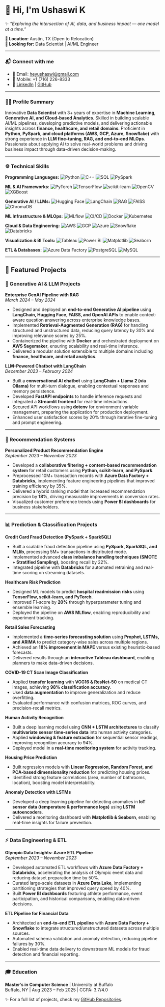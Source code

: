 # 👋 Hi, I'm Ushaswi K

✨ _“Exploring the intersection of AI, data, and business impact — one model at a time.”_

**📍 Location:** Austin, TX (Open to Relocation)  
**🎯 Looking for:** Data Scientist | AI/ML Engineer 

---

### 📬 Connect with me
- 📧 Email: [heyushaswi@gmail.com](mailto:heyushaswi@gmail.com)  
- 📱 Mobile: +1 (716) 226-8333  
- 🔗 [LinkedIn](https://www.linkedin.com/in/ushaswik/) | [GitHub](https://github.com/ushaswik)

---

### 🧑‍💻 Profile Summary
Innovative **Data Scientist** with 3+ years of expertise in **Machine Learning, Generative AI, and Cloud-based Analytics**. Skilled in building scalable AI/ML pipelines, developing predictive models, and delivering actionable insights across **finance, healthcare, and retail domains**. Proficient in **Python, PySpark, and cloud platforms (AWS, GCP, Azure, Snowflake)** with strong experience in **LLM fine-tuning, RAG, and end-to-end MLOps**. Passionate about applying AI to solve real-world problems and driving business impact through data-driven decision-making.

---

### ⚙️ Technical Skills  

**Programming Languages:**  ![Python](https://img.shields.io/badge/Python-blue?logo=python) ![C++](https://img.shields.io/badge/C++-00599C?logo=cplusplus) ![SQL](https://img.shields.io/badge/SQL-336791?logo=postgresql) ![PySpark](https://img.shields.io/badge/PySpark-orange)

**ML & AI Frameworks:**  ![PyTorch](https://img.shields.io/badge/PyTorch-EE4C2C?logo=pytorch) ![TensorFlow](https://img.shields.io/badge/TensorFlow-FF6F00?logo=tensorflow) ![scikit-learn](https://img.shields.io/badge/scikit--learn-F7931E?logo=scikitlearn) ![OpenCV](https://img.shields.io/badge/OpenCV-5C3EE8?logo=opencv) ![XGBoost](https://img.shields.io/badge/XGBoost-0072BD)

**Generative AI / LLMs:**  ![Hugging Face](https://img.shields.io/badge/HuggingFace-FFD21E?logo=huggingface) ![LangChain](https://img.shields.io/badge/LangChain-0A66C2) ![RAG](https://img.shields.io/badge/RAG-green) ![FAISS](https://img.shields.io/badge/FAISS-00599C) ![ChromaDB](https://img.shields.io/badge/ChromaDB-purple)

**ML Infrastructure & MLOps:**  ![MLflow](https://img.shields.io/badge/MLflow-0194E2) ![CI/CD](https://img.shields.io/badge/CI/CD-yellow) ![Docker](https://img.shields.io/badge/Docker-2496ED?logo=docker) ![Kubernetes](https://img.shields.io/badge/Kubernetes-326CE5?logo=kubernetes)

**Cloud & Data Engineering:**  ![AWS](https://img.shields.io/badge/AWS-FF9900?logo=amazonaws) ![GCP](https://img.shields.io/badge/GCP-4285F4?logo=googlecloud) ![Azure](https://img.shields.io/badge/Azure-0078D4?logo=microsoftazure) ![Snowflake](https://img.shields.io/badge/Snowflake-29B5E8?logo=snowflake) ![Databricks](https://img.shields.io/badge/Databricks-FF3621?logo=databricks)

**Visualization & BI Tools:**  ![Tableau](https://img.shields.io/badge/Tableau-E97627?logo=tableau) ![Power BI](https://img.shields.io/badge/Power_BI-F2C811?logo=powerbi) ![Matplotlib](https://img.shields.io/badge/Matplotlib-0C55A5) ![Seaborn](https://img.shields.io/badge/Seaborn-teal)

**ETL & Databases:**  ![Azure Data Factory](https://img.shields.io/badge/Azure_Data_Factory-0078D4?logo=microsoftazure) ![PostgreSQL](https://img.shields.io/badge/PostgreSQL-336791?logo=postgresql) ![MySQL](https://img.shields.io/badge/MySQL-4479A1?logo=mysql)






---

## 🚀 Featured Projects  

### 🧠 Generative AI & LLM Projects  

**Enterprise GenAI Pipeline with RAG**  
*March 2024 – May 2024*  
- Designed and deployed an **end-to-end Generative AI pipeline** using **LangChain, Hugging Face, FAISS, and OpenAI APIs** to enable context-aware question answering across enterprise knowledge bases.  
- Implemented **Retrieval-Augmented Generation (RAG)** for handling structured and unstructured data, reducing query latency by 30% and improving relevance scores by 25%.  
- Containerized the pipeline with **Docker** and orchestrated deployment on **AWS Sagemaker**, ensuring scalability and real-time inference.  
- Delivered a modular solution extensible to multiple domains including **finance, healthcare, and retail analytics**.  

**LLM-Powered Chatbot with LangChain**  
*December 2023 – February 2024*  
- Built a **conversational AI chatbot** using **LangChain + Llama 2 (via Ollama)** for multi-turn dialogue, enabling contextual responses and memory persistence.  
- Developed **FastAPI endpoints** to handle inference requests and integrated a **Streamlit frontend** for real-time interactions.  
- Secured API workflows using **dotenv** for environment variable management, preparing the application for production deployment.  
- Enhanced user satisfaction scores by 20% through iterative fine-tuning and prompt engineering.  

---

### 🎯 Recommendation Systems  

**Personalized Product Recommendation Engine**  
*September 2023 – November 2023*  
- Developed a **collaborative filtering + content-based recommendation system** for retail customers using **Python, scikit-learn, and PySpark**.  
- Preprocessed 10M+ transaction records with **Azure Data Factory + Databricks**, implementing feature engineering pipelines that improved training efficiency by 35%.  
- Delivered a hybrid ranking model that increased recommendation precision by **18%**, driving measurable improvements in conversion rates.  
- Visualized customer preference trends using **Power BI dashboards** for business stakeholders.  

---

### 📊 Prediction & Classification Projects  

**Credit Card Fraud Detection (PySpark + SparkSQL)**  
- Built a scalable fraud detection pipeline using **PySpark, SparkSQL, and MLlib**, processing 5M+ transactions in distributed mode.  
- Implemented advanced **class imbalance handling techniques (SMOTE + Stratified Sampling)**, boosting recall by 22%.  
- Integrated pipeline with **Databricks** for automated retraining and real-time scoring on streaming datasets.  

**Healthcare Risk Prediction**  
- Designed ML models to predict **hospital readmission risks** using **TensorFlow, scikit-learn, and PyTorch**.  
- Improved F1-score by **20%** through hyperparameter tuning and ensemble learning.  
- Deployed the pipeline on **AWS MLflow**, enabling reproducibility and experiment tracking.  

**Retail Sales Forecasting**  
- Implemented a **time-series forecasting solution** using **Prophet, LSTMs, and ARIMA** to predict category-wise sales across multiple regions.  
- Achieved an **18% improvement in MAPE** versus existing heuristic-based forecasts.  
- Delivered results through an **interactive Tableau dashboard**, enabling planners to make data-driven decisions.  

**COVID-19 CT Scan Image Classification**  
- Applied **transfer learning** with **VGG16 & ResNet-50** on medical CT images, achieving **98% classification accuracy**.  
- Used **data augmentation** to improve generalization and reduce overfitting.  
- Evaluated performance with confusion matrices, ROC curves, and precision-recall metrics.  

**Human Activity Recognition**  
- Built a deep learning model using **CNN + LSTM architectures** to classify **multivariate sensor time-series data** into human activity categories.  
- Applied **windowing & feature extraction** for sequential sensor readings, improving recognition accuracy to 94%.  
- Deployed model in a **real-time monitoring system** for activity tracking.  

**Housing Price Prediction**  
- Built regression models with **Linear Regression, Random Forest, and PCA-based dimensionality reduction** for predicting housing prices.  
- Identified strong feature correlations (area, number of bathrooms, location), boosting model interpretability.  

**Anomaly Detection with LSTMs**  
- Developed a deep learning pipeline for detecting anomalies in **IoT sensor data (temperature & performance logs)** using **LSTM autoencoders**.  
- Delivered a monitoring dashboard with **Matplotlib & Seaborn**, enabling real-time insights for failure prevention.  

---

### ⚡ Data Engineering & ETL  

**Olympic Data Insights: Azure ETL Pipeline**  
*September 2023 – November 2023*  
- Developed automated ETL workflows with **Azure Data Factory + Databricks**, accelerating the analysis of Olympic event data and reducing dataset preparation time by 50%.  
- Curated large-scale datasets in **Azure Data Lake**, implementing partitioning strategies that improved query speed by 40%.  
- Built **Power BI dashboards** featuring athlete performance, event participation, and historical comparisons, enabling data-driven decisions.  

**ETL Pipeline for Financial Data**  
- Architected an **end-to-end ETL pipeline** with **Azure Data Factory + Snowflake** to integrate structured/unstructured datasets across multiple sources.  
- Automated schema validation and anomaly detection, reducing pipeline failures by 30%.  
- Enabled real-time data delivery to downstream ML models for fraud detection and financial reporting.  



---

### 🎓 Education

**Master’s in Computer Science** | University at Buffalo  
Buffalo, NY | Aug 2023 – Feb 2025 | CGPA: 3.7/4.0  
 

✨ For a full list of projects, check my [GitHub Repositories](https://github.com/ushaswi-k?tab=repositories).


